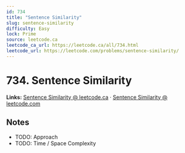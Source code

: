 ```yaml
--- 
id: 734
title: "Sentence Similarity"
slug: sentence-similarity
difficulty: Easy
lock: Prime
source: leetcode.ca
leetcode_ca_url: https://leetcode.ca/all/734.html
leetcode_url: https://leetcode.com/problems/sentence-similarity/
---
```


# 734. Sentence Similarity

**Links:** [Sentence Similarity @ leetcode.ca](https://leetcode.ca/all/734.html) · [Sentence Similarity @ leetcode.com](https://leetcode.com/problems/sentence-similarity/)

## Notes
- TODO: Approach
- TODO: Time / Space Complexity
